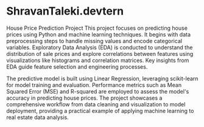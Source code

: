 # ShravanTaleki.devtern
House Price Prediction Project
This project focuses on predicting house prices using Python and machine learning techniques. It begins with data preprocessing steps to handle missing values and encode categorical variables. Exploratory Data Analysis (EDA) is conducted to understand the distribution of sale prices and explore correlations between features using visualizations like histograms and correlation matrices. Key insights from EDA guide feature selection and engineering processes.

The predictive model is built using Linear Regression, leveraging scikit-learn for model training and evaluation. Performance metrics such as Mean Squared Error (MSE) and R-squared are employed to assess the model's accuracy in predicting house prices. The project showcases a comprehensive workflow from data cleaning and visualization to model deployment, providing a practical example of applying machine learning to real estate data analysis.

